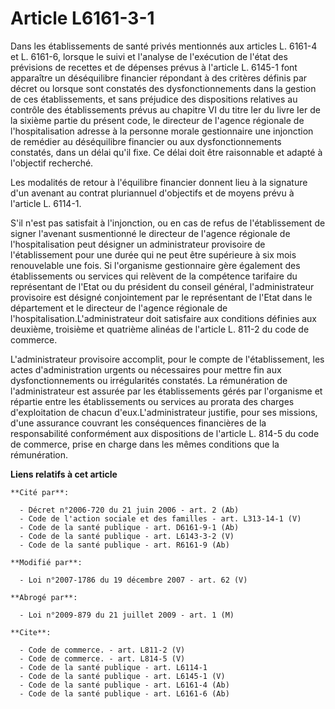 # Article L6161-3-1

Dans les établissements de santé privés mentionnés aux articles L. 6161-4 et L. 6161-6, lorsque le suivi et l'analyse de
l'exécution de l'état des prévisions de recettes et de dépenses prévus à l'article L. 6145-1 font apparaître un déséquilibre
financier répondant à des critères définis par décret ou lorsque sont constatés des dysfonctionnements dans la gestion de ces
établissements, et sans préjudice des dispositions relatives au contrôle des établissements prévus au chapitre VI du titre
Ier du livre Ier de la sixième partie du présent code, le directeur de l'agence régionale de l'hospitalisation adresse à la
personne morale gestionnaire une injonction de remédier au déséquilibre financier ou aux dysfonctionnements constatés, dans
un délai qu'il fixe. Ce délai doit être raisonnable et adapté à l'objectif recherché. 

Les modalités de retour à l'équilibre financier donnent lieu à la signature d'un avenant au contrat pluriannuel d'objectifs
et de moyens prévu à l'article L. 6114-1.

S'il n'est pas satisfait à l'injonction, ou en cas de refus de l'établissement de signer l'avenant susmentionné le directeur
de l'agence régionale de l'hospitalisation peut désigner un administrateur provisoire de l'établissement pour une durée qui
ne peut être supérieure à six mois renouvelable une fois. Si l'organisme gestionnaire gère également des établissements ou
services qui relèvent de la compétence tarifaire du représentant de l'Etat ou du président du conseil général,
l'administrateur provisoire est désigné conjointement par le représentant de l'Etat dans le département et le directeur de
l'agence régionale de l'hospitalisation.L'administrateur doit satisfaire aux conditions définies aux deuxième, troisième et
quatrième alinéas de l'article L. 811-2 du code de commerce.

L'administrateur provisoire accomplit, pour le compte de l'établissement, les actes d'administration urgents ou nécessaires
pour mettre fin aux dysfonctionnements ou irrégularités constatés. La rémunération de l'administrateur est assurée par les
établissements gérés par l'organisme et répartie entre les établissements ou services au prorata des charges d'exploitation
de chacun d'eux.L'administrateur justifie, pour ses missions, d'une assurance couvrant les conséquences financières de la
responsabilité conformément aux dispositions de l'article L. 814-5 du code de commerce, prise en charge dans les mêmes
conditions que la rémunération.

**Liens relatifs à cet article**

	**Cité par**:

	  - Décret n°2006-720 du 21 juin 2006 - art. 2 (Ab)
	  - Code de l'action sociale et des familles - art. L313-14-1 (V)
	  - Code de la santé publique - art. D6161-9-1 (Ab)
	  - Code de la santé publique - art. L6143-3-2 (V)
	  - Code de la santé publique - art. R6161-9 (Ab)

	**Modifié par**:

	  - Loi n°2007-1786 du 19 décembre 2007 - art. 62 (V)

	**Abrogé par**:

	  - Loi n°2009-879 du 21 juillet 2009 - art. 1 (M)

	**Cite**:

	  - Code de commerce. - art. L811-2 (V)
	  - Code de commerce. - art. L814-5 (V)
	  - Code de la santé publique - art. L6114-1
	  - Code de la santé publique - art. L6145-1 (V)
	  - Code de la santé publique - art. L6161-4 (Ab)
	  - Code de la santé publique - art. L6161-6 (Ab)
